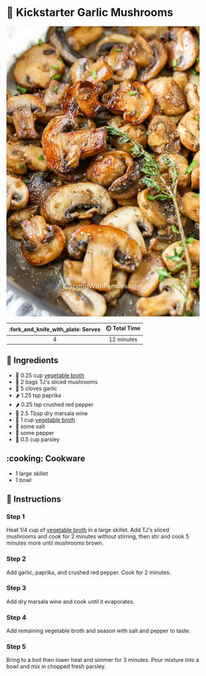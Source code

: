 # :mushroom: Kickstarter Garlic Mushrooms

![Kickstarter Garlic Mushrooms](../assets/images/kickstarter-garlic-mushrooms.jpg)

| :fork_and_knife_with_plate: Serves | :timer_clock: Total Time |
|:----------------------------------:|:-----------------------: |
| 4 | 12 minutes |

## :salt: Ingredients

- :stew: 0.25 cup [vegetable broth][1]
- :mushroom: 2 bags TJ's sliced mushrooms
- :garlic: 5 cloves garlic
- :hot_pepper: 1.25 tsp paprika
- :hot_pepper: 0.25 tsp crushed red pepper
- :wine_glass: 2.5 Tbsp dry marsala wine
- :stew: 1 cup [vegetable broth][1]
- :salt: some salt
- :salt: some pepper
- :herb: 0.5 cup parsley

## :cooking: Cookware

- 1 large skillet
- 1 bowl

## :pencil: Instructions

### Step 1

Heat 1/4 cup of [vegetable broth][1] in a large skillet. Add TJ's sliced mushrooms and cook for 2 minutes without
stirring, then stir and cook 5 minutes more until mushrooms brown.

### Step 2

Add garlic, paprika, and crushed red pepper. Cook for 2 minutes.

### Step 3

Add dry marsala wine and cook until it evaporates.

### Step 4

Add remaining vegetable broth and season with salt and pepper to taste.

### Step 5

Bring to a boil then lower heat and simmer for 3 minutes. Pour mixture into a bowl and mix in chopped fresh parsley.

[1]: <../ingredients/vegetable-broth.md>
